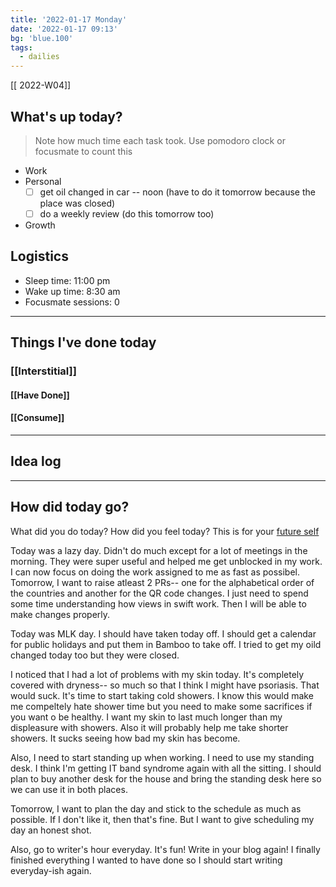 ```yaml
---
title: '2022-01-17 Monday'
date: '2022-01-17 09:13'
bg: 'blue.100' 
tags:
  - dailies
---
```


[[ 2022-W04]]
## What's up today?
> Note how much time each task took. Use pomodoro clock or focusmate to count this
- Work
- Personal
	- [ ] get oil changed in car -- noon (have to do it tomorrow because the place was closed)
	- [ ] do a weekly review (do this tomorrow too)
- Growth

## Logistics
- Sleep time: 11:00 pm
- Wake up time: 8:30 am
- Focusmate sessions: 0 

___________________________
## Things I've done today

### [[Interstitial]]

#### [[Have Done]]

#### [[Consume]]

___________________________

## Idea log

___________________________
## How did today go?
What did you do today? How did you feel today? This is for your [future self](https://sive.rs/dj)

Today was a lazy day. Didn't do much except for a lot of meetings in the morning. They were super useful and helped me get unblocked in my work. I can now focus on doing the work assigned to me as fast as possibel. Tomorrow, I want to raise atleast 2 PRs-- one for the alphabetical order of the countries and another for the QR code changes. I just need to spend some time understanding how views in swift work. Then I will be able to make changes properly.

Today was MLK day. I should have taken today off. I should get a calendar for public holidays and put them in Bamboo to take off. I tried to get my oild changed today too but they were closed.

I noticed that I had a lot of problems with my skin today. It's completely covered with dryness-- so much so that I think I might have psoriasis. That would suck. It's time to start taking cold showers. I know this would make me compeltely hate shower time but you need to make some sacrifices if you want o be healthy. I want my skin to last much longer than my displeasure with showers. Also it will probably help me take shorter showers. It sucks seeing how bad my skin has become.

Also, I need to start standing up when working. I need to use my standing desk. I think I'm getting IT band syndrome again with all the sitting. I should plan to buy another desk for the house and bring the standing desk here so we can use it in both places.

Tomorrow, I want to plan the day and stick to the schedule as much as possible. If I don't like it, then that's fine. But I want to give scheduling my day an honest shot.

Also, go to writer's hour everyday. It's fun! Write in your blog again! I finally finished everything I wanted to have done so I should start writing everyday-ish again.